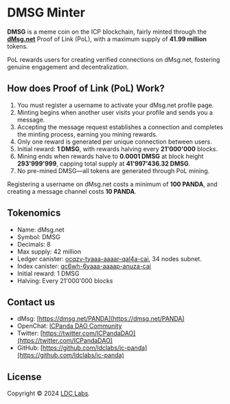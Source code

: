 # DMSG Minter

**DMSG** is a meme coin on the ICP blockchain, fairly minted through the **[dMsg.net](https://dmsg.net)** Proof of Link (PoL), with a maximum supply of **41.99 million** tokens.

PoL rewards users for creating verified connections on dMsg.net, fostering genuine engagement and decentralization.

## How does Proof of Link (PoL) Work?

1. You must register a username to activate your dMsg.net profile page.
2. Minting begins when another user visits your profile and sends you a message.
3. Accepting the message request establishes a connection and completes the minting process, earning you mining rewards.
4. Only one reward is generated per unique connection between users.
5. Initial reward: **1 DMSG**, with rewards halving every **21'000'000** blocks.
6. Mining ends when rewards halve to **0.0001 DMSG** at block height **293'999'999**, capping total supply at **41'997'436.32 DMSG**.
7. No pre-mined DMSG—all tokens are generated through PoL mining.

Registering a username on dMsg.net costs a minimum of **100 PANDA**, and creating a message channel costs **10 PANDA**.

## Tokenomics

- Name: dMsg.net
- Symbol: DMSG
- Decimals: 8
- Max supply: 42 million
- Ledger canister: [ocqzv-tyaaa-aaaar-qal4a-cai](https://dashboard.internetcomputer.org/canister/ocqzv-tyaaa-aaaar-qal4a-cai), 34 nodes subnet.
- Index canister: [qc6wh-6yaaa-aaaap-anuza-cai](https://dashboard.internetcomputer.org/canister/qc6wh-6yaaa-aaaap-anuza-cai)
- Initial reward: 1 DMSG
- Halving: Every 21'000'000 blocks

## Contact us

- dMsg: [https://dmsg.net/PANDA](https://dmsg.net/PANDA)
- OpenChat: [ICPanda DAO Community](https://oc.app/community/dqcvf-haaaa-aaaar-a5uqq-cai)
- Twitter: [https://twitter.com/ICPandaDAO](https://twitter.com/ICPandaDAO)
- GitHub: [https://github.com/ldclabs/ic-panda](https://github.com/ldclabs/ic-panda)

## License
Copyright © 2024 [LDC Labs](https://github.com/ldclabs).